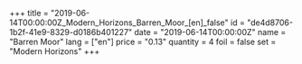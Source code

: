 +++
title = "2019-06-14T00:00:00Z_Modern_Horizons_Barren_Moor_[en]_false"
id = "de4d8706-1b2f-41e9-8329-d0186b401227"
date = "2019-06-14T00:00:00Z"
name = "Barren Moor"
lang = ["en"]
price = "0.13"
quantity = 4
foil = false
set = "Modern Horizons"
+++
